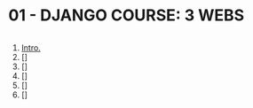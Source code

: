 ###### ######
# 01 - DJANGO COURSE: 3 WEBS
###### ######

01. [Intro.](https://github.com/Nouvellie/django/tree/django/01%20-%20django%20course:%203%20webs/01%20-%20intro)
02. []
03. []
04. []
05. []
06. []